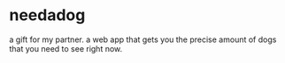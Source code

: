 # needadog
a gift for my partner. a web app that gets you the precise amount of dogs that you need to see right now. 
